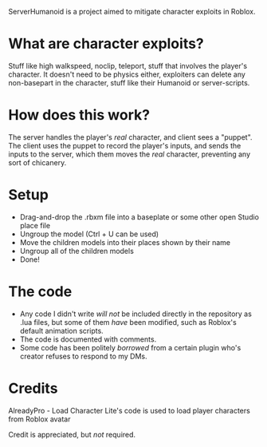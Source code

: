 ServerHumanoid is a project aimed to mitigate character exploits in Roblox.

# What are character exploits?
Stuff like high walkspeed, noclip, teleport, stuff that involves the player's character. It doesn't need to be physics either, exploiters can delete any non-basepart in the character, stuff like their Humanoid or server-scripts.

# How does this work?
The server handles the player's _real_ character, and client sees a "puppet". The client uses the puppet to record the player's inputs, and sends the inputs to the server, which them moves the _real_ character, preventing any sort of chicanery.

# Setup
* Drag-and-drop the .rbxm file into a baseplate or some other open Studio place file
* Ungroup the model (Ctrl + U can be used)
* Move the children models into their places shown by their name
* Ungroup all of the children models
* Done!

# The code
* Any code I didn't write _will not_ be included directly in the repository as .lua files, but some of them _have_ been modified, such as Roblox's default animation scripts.
* The code is documented with comments.
* Some code has been politely _borrowed_ from a certain plugin who's creator refuses to respond to my DMs.

# Credits
AlreadyPro - Load Character Lite's code is used to load player characters from Roblox avatar

Credit is appreciated, but _not_ required.
